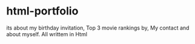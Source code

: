 # html-portfolio
its about my birthday invitation, Top 3 movie rankings by, My contact and about myself. All writtem in Html
